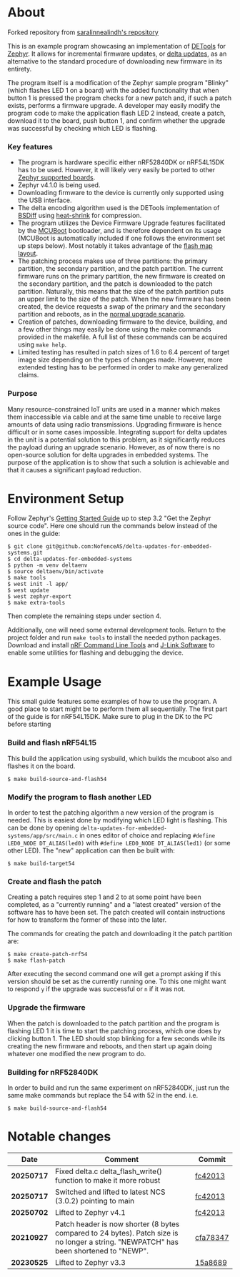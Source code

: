 # About

Forked repository from [saralinnealindh's repository](https://github.com/saralinnealindh/delta-updates-for-embedded-systems)

This is an example program showcasing an implementation of [DETools](https://github.com/eerimoq/detools) for [Zephyr](https://www.zephyrproject.org/). It allows for incremental firmware updates, or [delta updates](https://en.wikipedia.org/wiki/Delta_update), as an alternative to the standard procedure of downloading new firmware in its entirety. 

The program itself is a modification of the Zephyr sample program "Blinky" (which flashes LED 1 on a board) with the added functionality that when button 1 is pressed the program checks for a new patch and, if such a patch exists, performs a firmware upgrade. A developer may easily modify the program code to make the application flash LED 2 instead, create a patch, download it to the board, push button 1, and confirm whether the upgrade was successful by checking which LED is flashing.

### Key features 


* The program is hardware specific either nRF52840DK or nRF54L15DK has to be used. However, it will likely very easily be ported to other [Zephyr supported boards](https://docs.zephyrproject.org/latest/boards/index.html).
* Zephyr v4.1.0 is being used.
* Downloading firmware to the device is currently only supported using the USB interface.
* The delta encoding algorithm used is the DETools implementation of [BSDiff](http://www.daemonology.net/bsdiff/) using [heat-shrink](https://github.com/atomicobject/heatshrink) for compression.
* The program utilizes the Device Firmware Upgrade features facilitated by the [MCUBoot](https://www.mcuboot.com/) bootloader, and is therefore dependent on its usage (MCUBoot is automatically included if one follows the environment set up steps below). Most notably it takes advantage of the [flash map layout](https://github.com/mcu-tools/mcuboot/blob/main/docs/readme-zephyr.md).
* The patching process makes use of three partitions: the primary partition, the secondary partition, and the patch partition. The current firmware runs on the primary partition, the new firmware is created on the secondary partition, and the patch is downloaded to the patch partition. Naturally, this means that the size of the patch partition puts an upper limit to the size of the patch. When the new firmware has been created, the device requests a swap of the primary and the secondary partition and reboots, as in the [normal upgrade scanario](https://www.mcuboot.com/documentation/design/#high-level-operation).
* Creation of patches, downloading firmware to the device, building, and a few other things may easily be done using the make commands provided in the makefile. A full list of these commands can be acquired using `make help`.
* Limited testing has resulted in patch sizes of 1.6 to 6.4 percent of target image size depending on the types of changes made. However, more extended testing has to be performed in order to make any generalized claims.

### Purpose 
Many resource-constrained IoT units are used in a manner which makes them inaccessible via cable and at the same time unable to receive large amounts of data using radio transmissions. Upgrading firmware is hence difficult or in some cases impossible. Integrating support for delta updates in the unit is a potential solution to this problem, as it significantly reduces the payload during an upgrade scenario. However, as of now there is no open-source solution for delta upgrades in embedded systems. The purpose of the application is to show that such a solution is achievable and that it causes a significant payload reduction. 

# Environment Setup
Follow Zephyr's [Getting Started Guide](https://docs.zephyrproject.org/latest/getting_started/index.html) up to step 3.2 "Get the Zephyr source code". Here one should run the commands below instead of the ones in the guide:

    $ git clone git@github.com:NofenceAS/delta-updates-for-embedded-systems.git
    $ cd delta-updates-for-embedded-systems
    $ python -m venv deltaenv
    $ source deltaenv/bin/activate
    $ make tools
    $ west init -l app/
    $ west update
    $ west zephyr-export
    $ make extra-tools

Then complete the remaining steps under section 4. 

Additionally, one will need some external development tools. Return to the project folder and run `make tools` to install the needed python packages. Download and install [nRF Command Line Tools](https://www.nordicsemi.com/Products/Development-tools/nRF-Command-Line-Tools/Download#infotabs) and [J-Link Software](https://www.segger.com/downloads/jlink/) to enable some utilities for flashing and debugging the device.

# Example Usage
This small guide features some examples of how to use the program. A good place to start might be to perform them all sequentially. The first part of the guide is for nRF54L15DK. Make sure to plug in the DK to the PC before starting

### Build and flash nRF54L15
This build the application using sysbuild, which builds the mcuboot also and flashes it on the board.

    $ make build-source-and-flash54

### Modify the program to flash another LED
In order to test the patching algorithm a new version of the program is needed. This is easiest done by modifying which LED light is flashing. This can be done by opening `delta-updates-for-embedded-systems/app/src/main.c` in ones editor of choice and replacing `#define LED0_NODE DT_ALIAS(led0)` with `#define LED0_NODE DT_ALIAS(led1)` (or some other LED). The "new" application can then be built with:

    $ make build-target54

### Create and flash the patch
Creating a patch requires step 1 and 2 to at some point have been completed, as a "currently running" and a "latest created" version of the software has to have been set. The patch created will contain instructions for how to transform the former of these into the later. 

The commands for creating the patch and downloading it the patch partition are: 

    $ make create-patch-nrf54
    $ make flash-patch

After executing the second command one will get a prompt asking if this version should be set as the currently running one. To this one might want to respond `y` if the upgrade was successful or `n` if it was not.

### Upgrade the firmware
When the patch is downloaded to the patch partition and the program is flashing LED 1 it is time to start the patching process, which one does by clicking button 1. The LED should stop blinking for a few seconds while its creating the new firmware and reboots, and then start up again doing whatever one modified the new program to do. 


### Building for nRF52840DK

In order to build and run the same experiment on nRF52840DK, just run the same make commands but replace the 54 with 52 in the end. i.e. 

    $ make build-source-and-flash54

# Notable changes


| Date | Comment | Commit |
| ------ | ------ | ------ |
| **20250717**| Fixed delta.c delta_flash_write() function to make it more robust | [fc42013](https://github.com/NofenceAS/delta-updates-for-embedded-systems/commit/fc42013ed8c71f11e0b363b21d67e986e26dbbcc) |
| **20250717**| Switched and lifted to latest NCS (3.0.2) pointing to main | [fc42013](https://github.com/NofenceAS/delta-updates-for-embedded-systems/commit/fc42013ed8c71f11e0b363b21d67e986e26dbbcc) |
| **20250702**| Lifted to Zephyr v4.1 | [fc42013](https://github.com/NofenceAS/delta-updates-for-embedded-systems/commit/fc42013ed8c71f11e0b363b21d67e986e26dbbcc) |
| **20210927**| Patch header is now shorter (8 bytes compared to 24 bytes). Patch size is no longer a string. "NEWPATCH" has been shortened to "NEWP". | [cfa78347](https://gitlab.endian.se/thesis-projects/delta-updates-for-embedded-systems/-/commit/cfa78347cefd7b46330c46a17ffad75ccb58abee) |
| **20230525**| Lifted to Zephyr v3.3 | [15a8689](https://github.com/saralinnealindh/delta-updates-for-embedded-systems/commit/15a86891df7f148e71a3ea23763e1cf1c0e8f3bb) |
